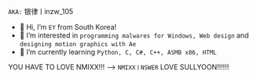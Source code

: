 `AKA:` 银律ㅣinzw_105
- 👋 Hi, I’m `EY` from South Korea!
- 👀 I’m interested in `programming malwares for Windows, Web design` and `designing motion graphics with Ae` 
- 🌱 I’m currently learning `Python, C, C#, C++, ASMB x86, HTML`

YOU HAVE TO LOVE NMIXX!!!
--> `NMIXXㅣNSWER` LOVE SULLYOON!!!!!!
